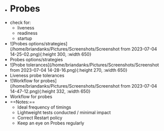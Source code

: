 - # Probes
- check for:
	- liveness
	- readiness
	- startup
- ![Probes options/strategies](/home/briandanks/Pictures/Screenshots/Screenshot from 2023-07-04 14-25-02.png){:height 300, :width 650}
- Probes options/strategies
- ![Probe tolerances](/home/briandanks/Pictures/Screenshots/Screenshot from 2023-07-04 14-28-16.png){:height 270, :width 650}
- Liveness probe tolerances
- ![Workflow for probes](/home/briandanks/Pictures/Screenshots/Screenshot from 2023-07-04 14-47-12.png){:height 332, :width 650}
- Workflow for probes
- ==Notes:==
	- Ideal frequency of timings
	- Lightweight tests conducted / minimal impact
	- Correct Restart policy
	- Keep an eye on Probes regularly